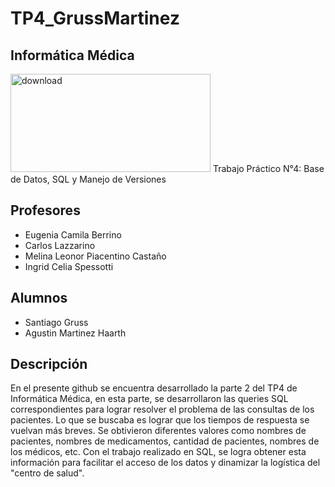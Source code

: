 # TP4_GrussMartinez
## Informática Médica
<img width="320" height="157" alt="download" src="https://github.com/user-attachments/assets/fb6645c1-1a1b-4fe0-bfec-efe8b1d9cab2" />
Trabajo Práctico N°4: Base de Datos, SQL y Manejo de Versiones

## Profesores
- Eugenia Camila Berrino
- Carlos Lazzarino
- Melina Leonor Piacentino Castaño
- Ingrid Celia Spessotti
## Alumnos
- Santiago Gruss
- Agustin Martinez Haarth
## Descripción
  En el presente github se encuentra desarrollado la parte 2 del TP4 de Informática Médica, en esta parte, se desarrollaron las queries SQL correspondientes para lograr resolver el problema de las consultas de los pacientes. Lo que se buscaba es lograr que los tiempos de respuesta se vuelvan más breves. Se obtivieron diferentes valores como nombres de pacientes, nombres de medicamentos, cantidad de pacientes, nombres de los médicos, etc. Con el trabajo realizado en SQL, se logra obtener esta información para facilitar el acceso de los datos y dinamizar la logística del "centro de salud".
